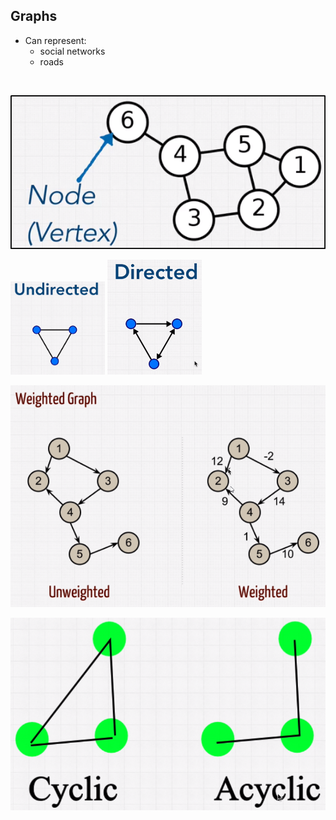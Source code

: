 ## Graphs
- Can represent:
	- social networks 
	- roads
<br>

![e3f59474163585f8e3822dfc9cbaeb35.png](../../_resources/e3f59474163585f8e3822dfc9cbaeb35.png)

<img src="../../_resources/2b56dd1f5a4af24ff14c6dfeae80cc14.png" width=30%>

<img src="../../_resources/ede19380df8a912563d85bcb65ca0efe.png" width=30%>

![52b65b273ea67e3fd85a1e6fa54d7079.png](../../_resources/52b65b273ea67e3fd85a1e6fa54d7079.png)

![9ba4fdeeca41a386766e2bacbf4092c8.png](../../_resources/9ba4fdeeca41a386766e2bacbf4092c8.png)